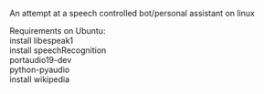 An attempt at a speech controlled bot/personal assistant on linux

Requirements on Ubuntu:  
install libespeak1  
install speechRecognition  
    portaudio19-dev  
    python-pyaudio  
install wikipedia  

